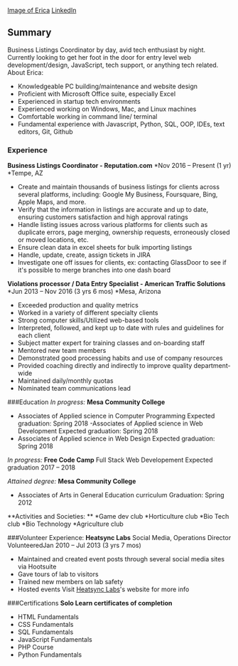 [Image of Erica](https://media.licdn.com/mpr/mpr/shrinknp_100_100/AAEAAQAAAAAAAAWXAAAAJGM4ZTUxNWI1LWI2OGUtNDg5NC1hMjgzLTY1ODM5OTFiMjQ3OA.jpg) [LinkedIn](https://www.linkedin.com/in/ericaweems/) 

## Summary

Business Listings Coordinator by day, avid tech enthusiast by night. Currently looking to get her foot in the door for entry level web development/design, JavaScript, tech support, or anything tech related. 
About Erica:
- Knowledgeable PC building/maintenance and website design
- Proficient with Microsoft Office suite, especially Excel
- Experienced in startup tech environments
- Experienced working on Windows, Mac, and Linux machines
- Comfortable working in command line/ terminal
- Fundamental experience with Javascript, Python, SQL, OOP, IDEs, text editors, Git, Github

### Experience

**Business Listings Coordinator - Reputation.com**
*Nov 2016 – Present (1 yr)
*Tempe, AZ
- Create and maintain thousands of business listings for clients across several platforms, including: Google My Business, Foursquare, Bing, Apple Maps, and more.
- Verify that the information in listings are accurate and up to date, ensuring customers satisfaction and high approval ratings
- Handle listing issues across various platforms for clients such as duplicate errors, page merging, ownership requests, erroneously closed or moved locations, etc.
- Ensure clean data in excel sheets for bulk importing listings
- Handle, update, create, assign tickets in JIRA
- Investigate one off issues for clients, ex: contacting GlassDoor to see if it's possible to merge branches into one dash board

**Violations processor / Data Entry Specialist - American Traffic Solutions**
*Jun 2013 – Nov 2016 (3 yrs 6 mos)
*Mesa, Arizona
- Exceeded production and quality metrics
- Worked in a variety of different specialty clients
- Strong computer skills/Utilized web-based tools
- Interpreted, followed, and kept up to date with rules and guidelines for each client
- Subject matter expert for training classes and on-boarding staff
- Mentored new team members 
- Demonstrated good processing habits and use of company resources
- Provided coaching directly and indirectly to improve quality department-wide
- Maintained daily/monthly quotas 
- Nominated team communications lead

###Education
_In progress:_
**Mesa Community College**
- Associates of Applied science in Computer Programming
Expected graduation: Spring 2018
-Associates of Applied science in Web Development
Expected graduation: Spring 2018
- Associates of Applied science in Web Design
Expected graduation: Spring 2018

_In progress:_
**Free Code Camp**
Full Stack Web Developement
Expected graduation 2017 – 2018

_Attained degree:_
**Mesa Community College**
- Associates of Arts in General Education curriculum
Graduation: Spring 2012

**Activities and Societies: **
*Game dev club
*Horticulture club 
*Bio Tech club
*Bio Technology
*Agriculture club

###Volunteer Experience:
**Heatsync Labs**
Social Media, Operations Director
VolunteeredJan 2010 – Jul 2013 (3 yrs 7 mos)
* Maintained and created event posts through several social media sites via Hootsuite
* Gave tours of lab to visitors
* Trained new members on lab safety
* Hosted events
Visit [Heatsync Labs](http://www.heatsynclabs.org/)'s website for more info 

###Certifications
**Solo Learn certificates of completion**
- HTML Fundamentals
- CSS Fundamentals
- SQL Fundamentals
- JavaScript Fundamentals 
- PHP Course
- Python Fundamentals
